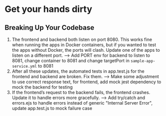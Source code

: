 # Get your hands dirty
## Breaking Up Your Codebase
1. The frontend and backend both listen on port 8080. This works fine when running the apps in Docker containers, but if you wanted to test the apps without Docker, the ports will clash. Update one of the apps to listen on a different port.
--> Add PORT env for backend to listen to 8081, change container to 8081 and change targetPort in `sample-app-service.yml` to 8081
2. After all these updates, the automated tests in app.test.js for the frontend and backend are broken. Fix them.
--> Make some adjustment to use correct response text, for frontend, add mock jest dependency to mock the backend for testing
3. If the frontend’s request to the backend fails, the frontend crashes. Update it to handle errors more gracefully.
--> Add try/catch and errors.ejs to handle errors instead of generic "Internal Server Error", update app.test.js to mock failure case